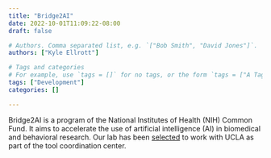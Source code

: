 ```yaml
---
title: "Bridge2AI"
date: 2022-10-01T11:09:22-08:00
draft: false

# Authors. Comma separated list, e.g. `["Bob Smith", "David Jones"]`.
authors: ["Kyle Ellrott"]

# Tags and categories
# For example, use `tags = []` for no tags, or the form `tags = ["A Tag", "Another Tag"]` for one or more tags.
tags: ["Development"]
categories: []

---
```

Bridge2AI is a program of the National Institutes of Health (NIH) Common Fund. It aims to accelerate the use of artificial intelligence (AI) in biomedical and behavioral research. Our lab has been [selected](https://news.ohsu.edu/2022/09/13/ohsu-experts-tapped-for-national-artificial-intelligence-initiative) to work with UCLA as part of the tool coordination center.
